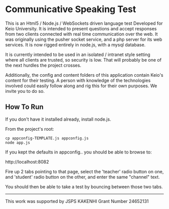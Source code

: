 Communicative Speaking Test
===

This is an Html5 / Node.js / WebSockets driven language test Developed for Keio University.  It is intended to present questions and accept responses from two clients connected with real time communication over the web.  It was originally using the pusher socket service, and a php server for its web services.  It is now rigged entirely in node.js, with a mysql database.

It is currently intended to be used in an isolated / intranet style setting where all clients are trusted, so security is low.  That will probably be one of the next hurdles the project crosses.

Additionally, the config and content folders of this application contain Keio's content for their testing.  A person with knowledge of the technologies involved could easily follow along and rig this for their own purposes.  We invite you to do so.


## How To Run

If you don't have it installed already, install node.js.


From the project's root:
```
cp appconfig-TEMPLATE.js appconfig.js
node app.js
```

If you kept the defaults in appconfig.. you should be able to browse to:

http://localhost:8082

Fire up 2 tabs pointing to that page, select the 'teacher' radio button on one, and 'student' radio button on the other, and enter the same "channel" text.

You should then be able to take a test by bouncing between those two tabs.

---

This work was supported by JSPS KAKENHI Grant Number 24652131